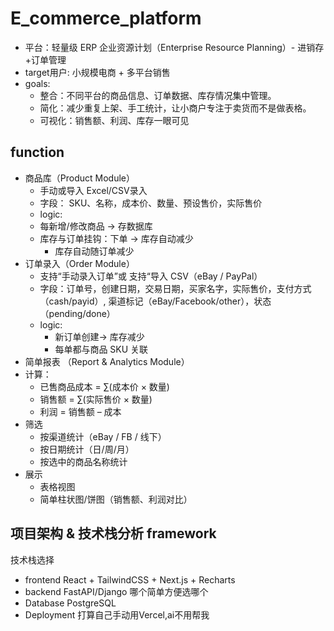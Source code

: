 # E_commerce_platform
* 平台：轻量级 ERP 企业资源计划（Enterprise Resource Planning）- 进销存+订单管理
* target用户: 小规模电商 + 多平台销售
* goals: 
  * 整合：不同平台的商品信息、订单数据、库存情况集中管理。
  * 简化：减少重复上架、手工统计，让小商户专注于卖货而不是做表格。
  * 可视化：销售额、利润、库存一眼可见

## function
* 商品库（Product Module）
  * 手动或导入 Excel/CSV录入
  * 字段： SKU、名称，成本价、数量、预设售价，实际售价
  * logic: 
  * 每新增/修改商品 → 存数据库
  * 库存与订单挂钩：下单 → 库存自动减少
    * 库存自动随订单减少
* 订单录入（Order Module）
  * 支持“手动录入订单”或 支持“导入 CSV（eBay / PayPal）
  * 字段：订单号，创建日期，交易日期，买家名字，实际售价，支付方式（cash/payid）, 渠道标记（eBay/Facebook/other），状态（pending/done）
  * logic:
    * 新订单创建→ 库存减少
    * 每单都与商品 SKU 关联
* 简单报表 （Report & Analytics Module）
* 计算：
  * 已售商品成本 = ∑(成本价 × 数量)
  * 销售额 = ∑(实际售价 × 数量)
  * 利润 = 销售额 – 成本
* 筛选
  * 按渠道统计（eBay / FB / 线下）
  * 按日期统计（日/周/月）
  * 按选中的商品名称统计
* 展示
  * 表格视图
  * 简单柱状图/饼图（销售额、利润对比）

## 项目架构 & 技术栈分析 framework
技术栈选择
* frontend
React + TailwindCSS + Next.js + Recharts
* backend
FastAPI/Django 哪个简单方便选哪个
* Database
PostgreSQL
* Deployment
打算自己手动用Vercel,ai不用帮我